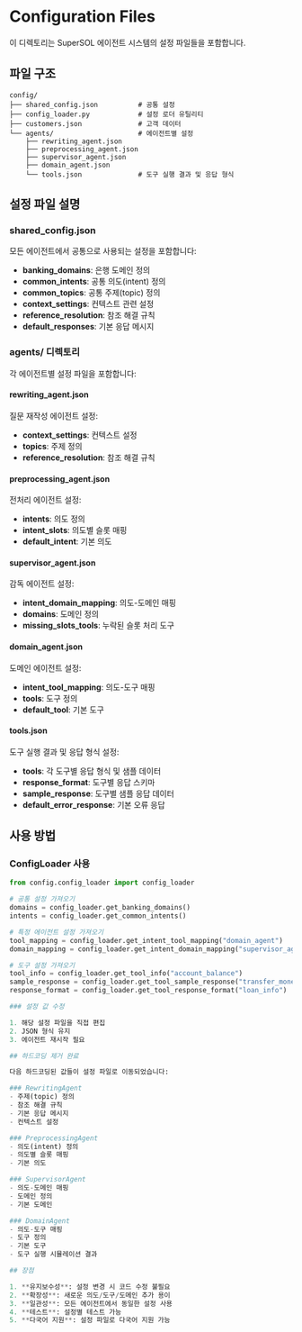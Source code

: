 # Configuration Files

이 디렉토리는 SuperSOL 에이전트 시스템의 설정 파일들을 포함합니다.

## 파일 구조

```
config/
├── shared_config.json          # 공통 설정
├── config_loader.py            # 설정 로더 유틸리티
├── customers.json              # 고객 데이터
└── agents/                     # 에이전트별 설정
    ├── rewriting_agent.json
    ├── preprocessing_agent.json
    ├── supervisor_agent.json
    ├── domain_agent.json
    └── tools.json              # 도구 실행 결과 및 응답 형식
```

## 설정 파일 설명

### shared_config.json
모든 에이전트에서 공통으로 사용되는 설정을 포함합니다:

- **banking_domains**: 은행 도메인 정의
- **common_intents**: 공통 의도(intent) 정의
- **common_topics**: 공통 주제(topic) 정의
- **context_settings**: 컨텍스트 관련 설정
- **reference_resolution**: 참조 해결 규칙
- **default_responses**: 기본 응답 메시지

### agents/ 디렉토리
각 에이전트별 설정 파일을 포함합니다:

#### rewriting_agent.json
질문 재작성 에이전트 설정:
- **context_settings**: 컨텍스트 설정
- **topics**: 주제 정의
- **reference_resolution**: 참조 해결 규칙

#### preprocessing_agent.json
전처리 에이전트 설정:
- **intents**: 의도 정의
- **intent_slots**: 의도별 슬롯 매핑
- **default_intent**: 기본 의도

#### supervisor_agent.json
감독 에이전트 설정:
- **intent_domain_mapping**: 의도-도메인 매핑
- **domains**: 도메인 정의
- **missing_slots_tools**: 누락된 슬롯 처리 도구

#### domain_agent.json
도메인 에이전트 설정:
- **intent_tool_mapping**: 의도-도구 매핑
- **tools**: 도구 정의
- **default_tool**: 기본 도구

#### tools.json
도구 실행 결과 및 응답 형식 설정:
- **tools**: 각 도구별 응답 형식 및 샘플 데이터
- **response_format**: 도구별 응답 스키마
- **sample_response**: 도구별 샘플 응답 데이터
- **default_error_response**: 기본 오류 응답

## 사용 방법

### ConfigLoader 사용

```python
from config.config_loader import config_loader

# 공통 설정 가져오기
domains = config_loader.get_banking_domains()
intents = config_loader.get_common_intents()

# 특정 에이전트 설정 가져오기
tool_mapping = config_loader.get_intent_tool_mapping("domain_agent")
domain_mapping = config_loader.get_intent_domain_mapping("supervisor_agent")

# 도구 설정 가져오기
tool_info = config_loader.get_tool_info("account_balance")
sample_response = config_loader.get_tool_sample_response("transfer_money")
response_format = config_loader.get_tool_response_format("loan_info")

### 설정 값 수정

1. 해당 설정 파일을 직접 편집
2. JSON 형식 유지
3. 에이전트 재시작 필요

## 하드코딩 제거 완료

다음 하드코딩된 값들이 설정 파일로 이동되었습니다:

### RewritingAgent
- 주제(topic) 정의
- 참조 해결 규칙
- 기본 응답 메시지
- 컨텍스트 설정

### PreprocessingAgent
- 의도(intent) 정의
- 의도별 슬롯 매핑
- 기본 의도

### SupervisorAgent
- 의도-도메인 매핑
- 도메인 정의
- 기본 도메인

### DomainAgent
- 의도-도구 매핑
- 도구 정의
- 기본 도구
- 도구 실행 시뮬레이션 결과

## 장점

1. **유지보수성**: 설정 변경 시 코드 수정 불필요
2. **확장성**: 새로운 의도/도구/도메인 추가 용이
3. **일관성**: 모든 에이전트에서 동일한 설정 사용
4. **테스트**: 설정별 테스트 가능
5. **다국어 지원**: 설정 파일로 다국어 지원 가능 